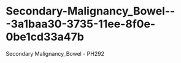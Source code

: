 # Secondary-Malignancy_Bowel---3a1baa30-3735-11ee-8f0e-0be1cd33a47b
Secondary Malignancy_Bowel - PH292
